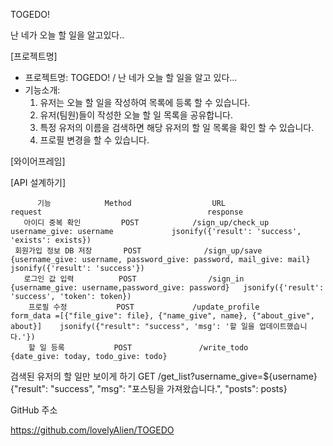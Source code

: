 TOGEDO!

난 네가 오늘 할 일을 알고있다..



[프로젝트명]

- 프로젝트명:  TOGEDO! / 난 네가 오늘 할 일을 알고 있다...
- 기능소개: 
  1. 유저는 오늘 할 일을 작성하여 목록에 등록 할 수 있습니다.
  2. 유저(팀원)들이 작성한 오늘 할 일 목록을 공유합니다.
  3. 특정 유저의 이름을 검색하면 해당 유저의 할 일 목록을 확인 할 수 있습니다.
  4. 프로필 변경을 할 수 있습니다. 



[와이어프레임]







[API 설계하기]



          기능         	Method	                URL                	                request                 	                response                
       아이디 중복 확인     	 POST 	         /sign_up/check_up         	        username_give: username         	jsonify({'result': 'success', 'exists': exists})
     회원가입 정보 DB 저장   	 POST 	           /sign_up/save           	{username_give: username, password_give: password, mail_give: mail}	     jsonify({'result': 'success'})     
       로그인 값 입력      	 POST 	             /sign_in              	{username_give: username,password_give: password}	jsonify({'result': 'success', 'token': token})
        프로필 수정       	 POST 	          /update_profile          	form_data =[{"file_give": file}, {"name_give", name}, {"about_give", about}]	jsonify({"result": "success", 'msg': '할 일을 업데이트했습니다.'})
        할 일 등록       	 POST 	            /write_todo            	  {date_give: today, todo_give: todo}   	                                        
  검색된 유저의 할 일만 보이게 하기	 GET  	/get_list?username_give=${username}	                                        	{"result": "success", "msg": "포스팅을 가져왔습니다.", "posts": posts}





GitHub 주소 

https://github.com/lovelyAlien/TOGEDO




